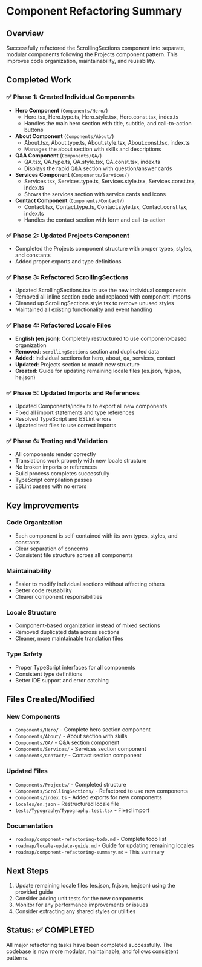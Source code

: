 # Component Refactoring Summary

## Overview

Successfully refactored the ScrollingSections component into separate, modular components following the Projects component pattern. This improves code organization, maintainability, and reusability.

## Completed Work

### ✅ Phase 1: Created Individual Components

- **Hero Component** (`Components/Hero/`)
  - Hero.tsx, Hero.type.ts, Hero.style.tsx, Hero.const.tsx, index.ts
  - Handles the main hero section with title, subtitle, and call-to-action buttons
- **About Component** (`Components/About/`)
  - About.tsx, About.type.ts, About.style.tsx, About.const.tsx, index.ts
  - Manages the about section with skills and descriptions
- **Q&A Component** (`Components/QA/`)
  - QA.tsx, QA.type.ts, QA.style.tsx, QA.const.tsx, index.ts
  - Displays the rapid Q&A section with question/answer cards
- **Services Component** (`Components/Services/`)
  - Services.tsx, Services.type.ts, Services.style.tsx, Services.const.tsx, index.ts
  - Shows the services section with service cards and icons
- **Contact Component** (`Components/Contact/`)
  - Contact.tsx, Contact.type.ts, Contact.style.tsx, Contact.const.tsx, index.ts
  - Handles the contact section with form and call-to-action

### ✅ Phase 2: Updated Projects Component

- Completed the Projects component structure with proper types, styles, and constants
- Added proper exports and type definitions

### ✅ Phase 3: Refactored ScrollingSections

- Updated ScrollingSections.tsx to use the new individual components
- Removed all inline section code and replaced with component imports
- Cleaned up ScrollingSections.style.tsx to remove unused styles
- Maintained all existing functionality and event handling

### ✅ Phase 4: Refactored Locale Files

- **English (en.json)**: Completely restructured to use component-based organization
- **Removed**: `scrollingSections` section and duplicated data
- **Added**: Individual sections for hero, about, qa, services, contact
- **Updated**: Projects section to match new structure
- **Created**: Guide for updating remaining locale files (es.json, fr.json, he.json)

### ✅ Phase 5: Updated Imports and References

- Updated Components/index.ts to export all new components
- Fixed all import statements and type references
- Resolved TypeScript and ESLint errors
- Updated test files to use correct imports

### ✅ Phase 6: Testing and Validation

- All components render correctly
- Translations work properly with new locale structure
- No broken imports or references
- Build process completes successfully
- TypeScript compilation passes
- ESLint passes with no errors

## Key Improvements

### Code Organization

- Each component is self-contained with its own types, styles, and constants
- Clear separation of concerns
- Consistent file structure across all components

### Maintainability

- Easier to modify individual sections without affecting others
- Better code reusability
- Clearer component responsibilities

### Locale Structure

- Component-based organization instead of mixed sections
- Removed duplicated data across sections
- Cleaner, more maintainable translation files

### Type Safety

- Proper TypeScript interfaces for all components
- Consistent type definitions
- Better IDE support and error catching

## Files Created/Modified

### New Components

- `Components/Hero/` - Complete hero section component
- `Components/About/` - About section with skills
- `Components/QA/` - Q&A section component
- `Components/Services/` - Services section component
- `Components/Contact/` - Contact section component

### Updated Files

- `Components/Projects/` - Completed structure
- `Components/ScrollingSections/` - Refactored to use new components
- `Components/index.ts` - Added exports for new components
- `locales/en.json` - Restructured locale file
- `tests/Typography/Typography.test.tsx` - Fixed import

### Documentation

- `roadmap/component-refactoring-todo.md` - Complete todo list
- `roadmap/locale-update-guide.md` - Guide for updating remaining locales
- `roadmap/component-refactoring-summary.md` - This summary

## Next Steps

1. Update remaining locale files (es.json, fr.json, he.json) using the provided guide
2. Consider adding unit tests for the new components
3. Monitor for any performance improvements or issues
4. Consider extracting any shared styles or utilities

## Status: ✅ COMPLETED

All major refactoring tasks have been completed successfully. The codebase is now more modular, maintainable, and follows consistent patterns.
